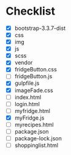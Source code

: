 # Checklist

- [x] bootstrap-3.3.7-dist
- [x] css
- [x] img
- [x] js
- [x] scss
- [x] vendor
- [x] fridgeButton.css
- [ ] fridgeButton.js
- [x] gulpfile.js
- [x] imageFade.css
- [ ] index.html
- [ ] login.html
- [ ] myfridge.html
- [x] myFridge.js
- [ ] myrecipes.html
- [ ] package.json
- [ ] package-lock.json
- [ ] shoppinglist.html